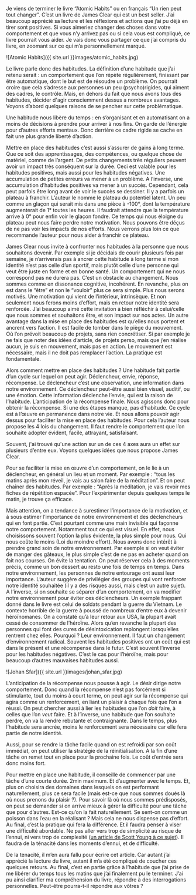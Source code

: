 Je viens de terminer le livre “Atomic Habits” ou en français “Un rien peut tout changer”. 
C’est un livre de James Clear qui est un best seller. 
J’ai beaucoup apprécié sa lecture et les réflexions et actions que j’ai pu déjà en tirer sont positives. 
Si vous aimeriez changer des choses dans votre comportement et que vous n’y arrivez pas ou si cela vous est compliqué, ce livre pourrait vous aider. 
Je vais donc vous partager ce que j’ai compris du livre, en zoomant sur ce qui m’a personnellement marqué. 

![Atomic Habits]({{ site.url }}images/atomic_habits.jpg)

Le livre parle donc des habitudes. 
La définition d’une habitude que j’ai retenu serait : un comportement que l’on répète régulièrement, finissant par être automatique, dont le but est de résoudre un problème. 
On pourrait croire que cela s’adresse aux personnes un peu (psycho)rigides, qui aiment des cadres, le contrôle. 
Mais, en dehors du fait que nous avons tous des habitudes, décider d'agir consciemment dessus a nombreux avantages. 
Voyons d’abord quelques raisons de se pencher sur cette problématique. 

Une habitude nous libère du temps : en s’organisant et en automatisant on a moins de décisions à prendre pour arriver à nos fins.
On garde de l’énergie pour d’autres efforts mentaux. 
Donc derrière ce cadre rigide se cache en fait une plus grande liberté d’action. 

Mettre en place des habitudes c’est aussi s’assurer de gains à long terme.
Que ce soit des apprentissages, des compétences, ou quelque chose de matériel, comme de l’argent.
De petits changements très réguliers peuvent avoir un impact très conséquent sur la durée.
Ceci est valable pour les habitudes positives, mais aussi pour les habitudes négatives.
Une accumulation de petites erreurs va mener à un problème.
A l’inverse, une accumulation d’habitudes positives va mener à un succès.
Cependant, cela peut parfois être long avant de voir le succès se dessiner.
Il y a parfois un plateau à franchir.
L’auteur le nomme le plateau du potentiel latent.
Un peu comme un glaçon qui serait mis dans une pièce à -100°, dont la température augmenterait de 1° toutes les heures.
Il faudrait attendre que la température arrive à 0° pour enfin voir le glaçon fondre.
Ce temps qui nous éloigne du plateau peut nous faire perdre notre motivation.
Nous pouvons être déçus de ne pas voir les impacts de nos efforts.
Nous verrons plus loin ce que recommande l’auteur pour nous aider à franchir ce plateau. 

James Clear nous invite à confronter nos habitudes à la personne que nous souhaitons devenir.
Par exemple si je décidais de courir plusieurs fois par semaine, je n’arriverais pas à ancrer cette habitude à long terme si mon identité n’est pas celle d’un sportif, mais plutôt celle d’une personne qui veut être juste en forme et en bonne santé.
Un comportement qui ne nous correspond pas ne durera pas.
C’est un obstacle au changement.
Nous sommes comme en dissonance cognitive, incohérent.
En revanche, plus on est dans le “être” et non le “vouloir” plus ce sera simple.
Plus nous serons motivés.
Une motivation qui vient de l’intérieur, intrinsèque.
Et non seulement nous ferons moins d’effort, mais en retour notre identité sera renforcée.
J’ai beaucoup aimé cette invitation à bien réfléchir à celui/celle que nous sommes et souhaitons être, et son impact sur nos actes. 
Un autre avantage dans la mise en place des habitudes est qu’elles nous portent et ancrent vers l’action.
Il est facile de tomber dans le piège du mouvement.
Où l’on prévoit beaucoup de projets, sans rien concrétiser.
Si par exemple je ne fais que noter des idées d’article, de projets perso, mais que j’en réalise aucun, je suis en mouvement, mais pas en action.
Le mouvement est nécessaire, mais il ne doit pas remplacer l’action.
La pratique est fondamentale. 

Alors comment mettre en place des habitudes ? 
Une habitude fait partie d’un cycle sur lequel on peut agir. 
Déclencheur, envie, réponse, récompense. 
Le déclencheur c’est une observation, une information dans notre environnement.
Ce déclencheur peut-être aussi bien visuel, auditif, ou une émotion.
Cette information déclenche l’envie, qui est la raison de l’habitude.
L’anticipation de la récompense finale.
Nous agissons donc pour obtenir la récompense.
Si une des étapes manque, pas d’habitude.
Ce cycle est à l’œuvre en permanence dans notre vie.
Et nous allons pouvoir agir dessus pour faciliter la mise en place des habitudes.
Pour cela l’auteur nous propose les 4 lois du changement.
Il faut rendre le comportement que l’on souhaite adopter évident, facile, attrayant, satisfaisant. 

Souvent, j'ai trouvé qu'une action sur un de ces 4 axes aura un effet sur plusieurs d’entre eux.
Voyons quelques idées que nous propose James Clear. 

Pour se faciliter la mise en œuvre d’un comportement, on le lie à un déclencheur, en général un lieu et un moment.
Par exemple : “tous les matins après mon réveil, je vais au salon faire de la méditation”.
Et on peut chaîner des habitudes.
Par exemple : “Après la méditation, je vais revoir mes fiches de répétition espacée”.
Pour l’expérimenter depuis quelques temps le matin, je trouve ça efficace. 

Mais attention, on a tendance à surestimer l’importance de la motivation, et à sous estimer l’importance de notre environnement et des déclencheurs qui en font partie.
C’est pourtant comme une main invisible qui façonne notre comportement.
Notamment tout ce qui est visuel.
En effet, nous choisissons souvent l’option la plus évidente, la plus simple pour nous.
Qui nous coûte le moins (Loi du moindre effort).
Nous avons donc intérêt à prendre grand soin de notre environnement.
Par exemple si on veut éviter de manger des gâteaux, le plus simple c’est de ne pas en acheter quand on fait nos courses.
On évite la tentation.
On peut réserver cela à des moments précis, comme un bon dessert au resto une fois de temps en temps.
Dans notre environnement, les personnes de notre entourage ont aussi leur importance.
L’auteur suggère de privilégier des groupes qui vont renforcer notre identité souhaitée (il y a des risques aussi, mais c’est un autre sujet). 
A l’inverse, si on souhaite se séparer d’un comportement, on va modifier notre environnement pour éviter ces déclencheurs.
Un exemple frappant donné dans le livre est celui de soldats pendant la guerre du Vietnam.
Le contexte horrible de la guerre à poussé de nombreux d’entre eux à devenir héroïnomanes.
On a constaté qu’à leur retour aux USA, la plupart avait cessé de consommer de l’héroïne.
Alors qu’en revanche la plupart des personnes qui font des cures de désintoxication replongent lorsqu’elles rentrent chez elles.
Pourquoi ? 
Leur environnement.
Il faut un changement d’environnement radical.
Souvent les habitudes positives ont un coût qui est dans le présent et une récompense dans le futur.
C’est souvent l’inverse pour les habitudes négatives.
C’est le cas pour l’héroïne, mais pour beaucoup d’autres mauvaises habitudes aussi.

![Johan Sfar]({{ site.url }}images/johan_sfar.jpg)

L’anticipation de la récompense nous pousse à agir.
Le désir dirige notre comportement.
Donc quand la récompense n’est pas forcément si stimulante, tout du moins à court terme, on peut agir sur la récompense qui agira comme un renforcement, en liant un plaisir à chaque fois que l’on a réussi.
On peut chercher aussi à lier les habitudes que l’on *doit* faire, à celles que l’on *veut* faire.
Et à l’inverse, une habitude que l’on souhaite perdre, on va la rendre rebutante et contraignante.
Dans le temps, plus l’habitude sera ancrée, moins le renforcement sera nécessaire car elle fera partie de notre identité. 

Aussi, pour se rendre la tâche facile quand on est refroidi par son coût immédiat, on peut utiliser la stratégie de la réinitialisation.
A la fin d’une tâche on remet tout en place pour la prochaine fois.
Le coût d’entrée sera donc moins fort. 

Pour mettre en place une habitude, il conseille de commencer par une tâche d’une courte durée. 
2min maximum.
Et d’augmenter avec le temps.
Et, plus on choisira des domaines dans lesquels on est performant naturellement, plus ce sera facile (mais est-ce que nous sommes doués là où nous prenons du plaisir ?).
Pour savoir là où nous sommes prédisposés, on peut se demander si on arrive mieux à gérer la difficulté pour une tâche que pour d’autres.
Est-ce qu’on la fait naturellement.
Se sent-on comme un poisson dans l’eau en la réalisant ? 
Mais cela ne nous dispense pas d’effort.
Au final, c’est la pratique qui fera la différence.
Et il faudra penser à viser une difficulté abordable.
Ne pas aller vers trop de simplicité au risque de l’ennui, ni vers trop de complexité ([un article de Scott Young à ce sujet](https://www.scotthyoung.com/blog/2022/07/05/85-percent-rule/)).
Il faudra de la ténacité dans les moments d’ennui, et de difficulté. 

De la tenacité, il m’en aura fallu pour écrire cet article.
Car autant j’ai apprécié la lecture du livre, autant il m’a été compliqué de coucher ces quelques retours.
Au final, c’est en partie grâce à l’habitude que j’ai prise de me libérer du temps tous les matins que j’ai finalement pu le terminer.
J’ai pu ainsi clarifier ma compréhension du livre, répondre à des interrogations personnelles.
Peut-être pourra-t-il répondre aux vôtres ?